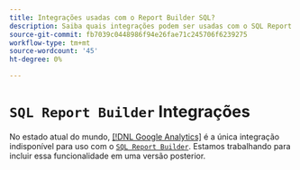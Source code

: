 ```yaml
---
title: Integrações usadas com o Report Builder SQL?
description: Saiba quais integrações podem ser usadas com o SQL Report Builder.
source-git-commit: fb7039c0448986f94e26fae71c245706f6239275
workflow-type: tm+mt
source-wordcount: '45'
ht-degree: 0%

---
```


# `SQL Report Builder` Integrações

No estado atual do mundo, [[!DNL Google Analytics]](../importing-data/integrations/google-analytics.md) é a única integração indisponível para uso com o [`SQL Report Builder`](../dev-reports/sql-rpt-bldr.md). Estamos trabalhando para incluir essa funcionalidade em uma versão posterior.
